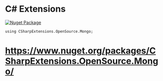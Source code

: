 # C# Extensions

[![Nuget Package](https://github.com/csharp-extensions/Mongo/actions/workflows/nugetPackage.yml/badge.svg)](https://github.com/csharp-extensions/General/actions/workflows/nugetPackage.yml)

```
using CSharpExtensions.OpenSource.Mongo;
```

# https://www.nuget.org/packages/CSharpExtensions.OpenSource.Mongo/
